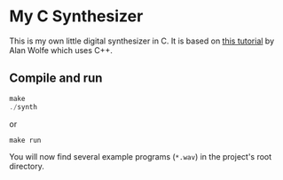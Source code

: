 # My C Synthesizer
This is my own little digital synthesizer in C.
It is based on [this tutorial](https://blog.demofox.org/2012/05/14/diy-synthesizer-chapter-1-sound-output/) by Alan Wolfe which uses C++.

## Compile and run
```C
make
./synth
```
or
```
make run
```
You will now find several example programs (`*.wav`) in the project's root directory.


